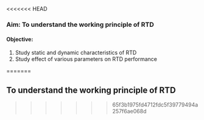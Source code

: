 <<<<<<< HEAD
### Aim: To understand the working principle of RTD 

#### Objective:
1. Study static and dynamic characteristics of RTD
2. Study effect of various parameters on RTD performance

=======
## To understand the working principle of RTD
>>>>>>> 65f3b1975fd4712fdc5f39779494a257f6ae068d
